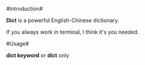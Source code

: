 #Introduction#

**Dict** is a powerful English-Chinese dictionary.

If you always work in terminal, I think it's you needed.

[]( http://logindave.github.io/dict) 


#Usage#

**dict keyword**  or **dict** only
